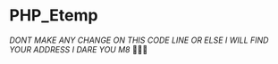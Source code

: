 # PHP_Etemp
*DONT MAKE ANY CHANGE ON THIS CODE LINE OR ELSE I WILL FIND YOUR ADDRESS I DARE YOU M8*
🤬🤬🤬
